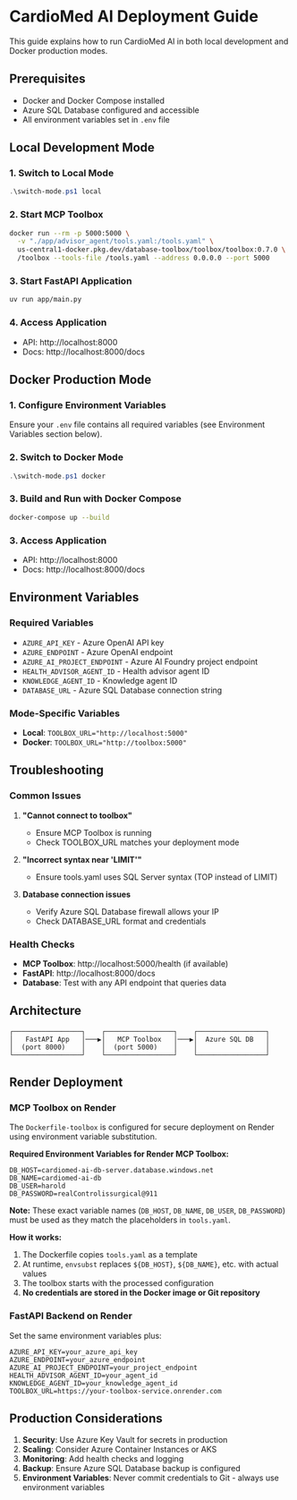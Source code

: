 # CardioMed AI Deployment Guide

This guide explains how to run CardioMed AI in both local development and Docker production modes.

## Prerequisites

- Docker and Docker Compose installed
- Azure SQL Database configured and accessible
- All environment variables set in `.env` file

## Local Development Mode

### 1. Switch to Local Mode
```powershell
.\switch-mode.ps1 local
```

### 2. Start MCP Toolbox
```bash
docker run --rm -p 5000:5000 \
  -v "./app/advisor_agent/tools.yaml:/tools.yaml" \
  us-central1-docker.pkg.dev/database-toolbox/toolbox/toolbox:0.7.0 \
  /toolbox --tools-file /tools.yaml --address 0.0.0.0 --port 5000
```

### 3. Start FastAPI Application
```bash
uv run app/main.py
```

### 4. Access Application
- API: http://localhost:8000
- Docs: http://localhost:8000/docs

## Docker Production Mode

### 1. Configure Environment Variables
Ensure your `.env` file contains all required variables (see Environment Variables section below).

### 2. Switch to Docker Mode
```powershell
.\switch-mode.ps1 docker
```

### 3. Build and Run with Docker Compose
```bash
docker-compose up --build
```

### 3. Access Application
- API: http://localhost:8000
- Docs: http://localhost:8000/docs

## Environment Variables

### Required Variables
- `AZURE_API_KEY` - Azure OpenAI API key
- `AZURE_ENDPOINT` - Azure OpenAI endpoint
- `AZURE_AI_PROJECT_ENDPOINT` - Azure AI Foundry project endpoint
- `HEALTH_ADVISOR_AGENT_ID` - Health advisor agent ID
- `KNOWLEDGE_AGENT_ID` - Knowledge agent ID
- `DATABASE_URL` - Azure SQL Database connection string

### Mode-Specific Variables
- **Local**: `TOOLBOX_URL="http://localhost:5000"`
- **Docker**: `TOOLBOX_URL="http://toolbox:5000"`

## Troubleshooting

### Common Issues

1. **"Cannot connect to toolbox"**
   - Ensure MCP Toolbox is running
   - Check TOOLBOX_URL matches your deployment mode

2. **"Incorrect syntax near 'LIMIT'"**
   - Ensure tools.yaml uses SQL Server syntax (TOP instead of LIMIT)

3. **Database connection issues**
   - Verify Azure SQL Database firewall allows your IP
   - Check DATABASE_URL format and credentials

### Health Checks

- **MCP Toolbox**: http://localhost:5000/health (if available)
- **FastAPI**: http://localhost:8000/docs
- **Database**: Test with any API endpoint that queries data

## Architecture

```
┌─────────────────┐    ┌─────────────────┐    ┌─────────────────┐
│   FastAPI App   │───▶│   MCP Toolbox   │───▶│  Azure SQL DB   │
│  (port 8000)    │    │  (port 5000)    │    │                 │
└─────────────────┘    └─────────────────┘    └─────────────────┘
```

## Render Deployment

### MCP Toolbox on Render

The `Dockerfile-toolbox` is configured for secure deployment on Render using environment variable substitution.

**Required Environment Variables for Render MCP Toolbox:**
```
DB_HOST=cardiomed-ai-db-server.database.windows.net
DB_NAME=cardiomed-ai-db
DB_USER=harold
DB_PASSWORD=realControlissurgical@911
```

**Note:** These exact variable names (`DB_HOST`, `DB_NAME`, `DB_USER`, `DB_PASSWORD`) must be used as they match the placeholders in `tools.yaml`.

**How it works:**
1. The Dockerfile copies `tools.yaml` as a template
2. At runtime, `envsubst` replaces `${DB_HOST}`, `${DB_NAME}`, etc. with actual values
3. The toolbox starts with the processed configuration
4. **No credentials are stored in the Docker image or Git repository**

### FastAPI Backend on Render

Set the same environment variables plus:
```
AZURE_API_KEY=your_azure_api_key
AZURE_ENDPOINT=your_azure_endpoint
AZURE_AI_PROJECT_ENDPOINT=your_project_endpoint
HEALTH_ADVISOR_AGENT_ID=your_agent_id
KNOWLEDGE_AGENT_ID=your_knowledge_agent_id
TOOLBOX_URL=https://your-toolbox-service.onrender.com
```

## Production Considerations

1. **Security**: Use Azure Key Vault for secrets in production
2. **Scaling**: Consider Azure Container Instances or AKS
3. **Monitoring**: Add health checks and logging
4. **Backup**: Ensure Azure SQL Database backup is configured
5. **Environment Variables**: Never commit credentials to Git - always use environment variables
